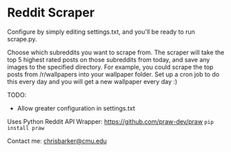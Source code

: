 Reddit Scraper
=======

Configure by simply editing settings.txt, and you'll be ready to run scrape.py.

Choose which subreddits you want to scrape from. The scraper will take the top 5 highest rated posts on those subreddits from today, and save any images to the specified directory. For example, you could scrape the top posts from /r/wallpapers into your wallpaper folder. Set up a cron job to do this every day and you will get a new wallpaper every day :)

TODO:

* Allow greater configuration in settings.txt

Uses Python Reddit API Wrapper: https://github.com/praw-dev/praw
`pip install praw`

Contact me: chrisbarker@cmu.edu

